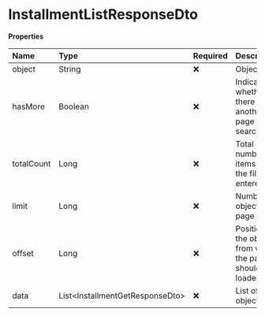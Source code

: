# InstallmentListResponseDto

**Properties**

| Name       | Type                              | Required | Description                                                 |
| :--------- | :-------------------------------- | :------- | :---------------------------------------------------------- |
| object     | String                            | ❌       | Object type                                                 |
| hasMore    | Boolean                           | ❌       | Indicates whether there is another page to be searched      |
| totalCount | Long                              | ❌       | Total number of items for the filters entered               |
| limit      | Long                              | ❌       | Number of objects per page                                  |
| offset     | Long                              | ❌       | Position of the object from which the page should be loaded |
| data       | List\<InstallmentGetResponseDto\> | ❌       | List of objects                                             |

<!-- This file was generated by liblab | https://liblab.com/ -->

